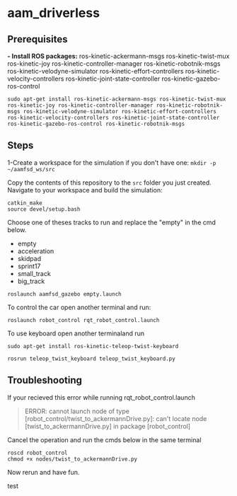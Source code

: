 # aam_driverless

## Prerequisites
<b>- Install ROS packages:</b>
ros-kinetic-ackermann-msgs
ros-kinetic-twist-mux
ros-kinetic-joy
ros-kinetic-controller-manager
ros-kinetic-robotnik-msgs
ros-kinetic-velodyne-simulator
ros-kinetic-effort-controllers
ros-kinetic-velocity-controllers
ros-kinetic-joint-state-controller
ros-kinetic-gazebo-ros-control

```
sudo apt-get install ros-kinetic-ackermann-msgs ros-kinetic-twist-mux ros-kinetic-joy ros-kinetic-controller-manager ros-kinetic-robotnik-msgs ros-kinetic-velodyne-simulator ros-kinetic-effort-controllers ros-kinetic-velocity-controllers ros-kinetic-joint-state-controller ros-kinetic-gazebo-ros-control ros-kinetic-robotnik-msgs
```


## Steps
1-Create a workspace for the simulation if you don't have one:
```mkdir -p ~/aamfsd_ws/src```


Copy the contents of this repository to the `src` folder you just created.
Navigate to your workspace and build the simulation:


```cd ~/aamfsd_ws
catkin_make
source devel/setup.bash
```


Choose one of theses tracks to run and replace the "empty" in the cmd below.
- empty
- acceleration
- skidpad
- sprint17
- small_track
- big_track


```roslaunch aamfsd_gazebo empty.launch ```


To control the car open another terminal and run:


```roslaunch robot_control rqt_robot_control.launch```


To use keyboard open another terminaland run

```sudo apt-get install ros-kinetic-teleop-twist-keyboard```

```rosrun teleop_twist_keyboard teleop_twist_keyboard.py```


## Troubleshooting
If your recieved this error while running rqt_robot_control.launch


>ERROR: cannot launch node of type [robot_control/twist_to_ackermannDrive.py]: can't locate node [twist_to_ackermannDrive.py] in package [robot_control]


Cancel the operation and run the cmds below in the same terminal 
```
roscd robot_control
chmod +x nodes/twist_to_ackermannDrive.py
```
Now rerun and have fun.


test
